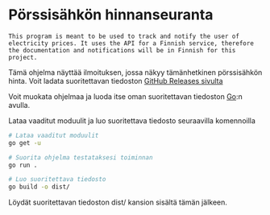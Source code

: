 # Pörssisähkön hinnanseuranta

`This program is meant to be used to track and notify the user of electricity prices. It uses the API for a Finnish service, therefore the documentation and notifications will be in Finnish for this project.`

Tämä ohjelma näyttää ilmoituksen, jossa näkyy tämänhetkinen pörssisähkön hinta.
Voit ladata suoritettavan tiedoston [GitHub Releases sivulta](https://github.com/IamNanjo/porssisahkon-hinnan-ilmoittaja/releases/latest)

Voit muokata ohjelmaa ja luoda itse oman suoritettavan tiedoston [Go](https://go.dev/):n avulla.

Lataa vaaditut moduulit ja luo suoritettava tiedosto seuraavilla komennoilla

```bash
# Lataa vaaditut moduulit
go get -u

# Suorita ohjelma testataksesi toiminnan
go run .

# Luo suoritettava tiedosto
go build -o dist/
```

Löydät suoritettavan tiedoston dist/ kansion sisältä tämän jälkeen.
